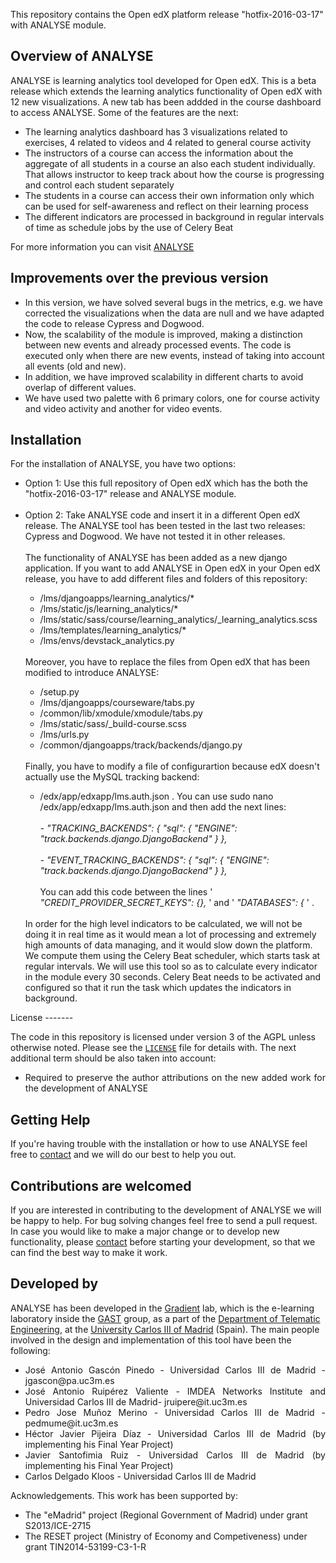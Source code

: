 This repository contains the Open edX platform release "hotfix-2016-03-17" with ANALYSE module.

Overview of ANALYSE
------------------

ANALYSE is learning analytics tool developed for Open edX. This is a beta release which extends the learning analytics functionality of Open edX with 12 new visualizations. A new tab has been addded in the course dashboard to access ANALYSE. Some of the features are the next:

<ul>
<li>The learning analytics dashboard has 3 visualizations related to exercises, 4 related to videos and 4 related to general course activity</li>
<li>The instructors of a course can access the information about the aggregate of all students in a course an also each student individually. That allows instructor to keep track about how the course is progressing and control each student separately</li>
<li>The students in a course can access their own information only which can be used for self-awareness and reflect on their learning process</li>
<li>The different indicators are processed in background in regular intervals of time as schedule jobs by the use of Celery Beat</li>
</ul>

<p>For more information you can visit <a href="http://www.it.uc3m.es/pedmume/ANALYSE/">ANALYSE</a> </p>

Improvements over the previous version
------------
- In this version, we have solved several bugs in the metrics, e.g. we have corrected the visualizations when the data are null and we have adapted the code to release Cypress and Dogwood.
- Now, the scalability of the module is improved, making a distinction between new events and already processed  events. The code is executed only when there are new  events, instead of taking into account all events (old and new). 
- In addition, we have improved scalability in different charts to avoid overlap of different values.
- We have used two palette with 6 primary colors, one for course activity and video activity and another for video events.


Installation
------------
For the installation of ANALYSE, you have two options:

<ul>
<li>Option 1: Use this full repository of Open edX which has the both the "hotfix-2016-03-17" release and ANALYSE module.</li>
<br />
<li>Option 2: Take ANALYSE code and insert it in a different Open edX release. The ANALYSE tool has been tested in the last two releases: Cypress and Dogwood. We have not tested it in other releases.</li>

<br />
The functionality of ANALYSE has been added as a new django application. If you want to add ANALYSE in Open edX in your Open edX release, you have to add different files and folders of this repository:
<ul>
<li>/lms/djangoapps/learning_analytics/*</li>
<li>/lms/static/js/learning_analytics/*</li>
<li>/lms/static/sass/course/learning_analytics/_learning_analytics.scss</li>
<li>/lms/templates/learning_analytics/*</li>
<li>/lms/envs/devstack_analytics.py</li>
</ul>
<br />
Moreover, you have to replace the files from Open edX that has been modified to introduce ANALYSE:
<ul>
<li>/setup.py</li>
<li>/lms/djangoapps/courseware/tabs.py</li>
<li>/common/lib/xmodule/xmodule/tabs.py</li>
<li>/lms/static/sass/_build-course.scss</li>
<li>/lms/urls.py</li>
<li>/common/djangoapps/track/backends/django.py</li>
</ul>
<br />
Finally, you have to modify a file of configurartion because edX doesn't actually use the MySQL tracking backend:
<ul>
<li> /edx/app/edxapp/lms.auth.json . You can use sudo nano /edx/app/edxapp/lms.auth.json and then add the next lines:<br />
<br />
<i>- "TRACKING_BACKENDS": { 
        "sql": { 
            "ENGINE": "track.backends.django.DjangoBackend" 
        } 
    }, </i>
    <br />
    <br />
    <i>
    - "EVENT_TRACKING_BACKENDS": { 
        "sql": { 
            "ENGINE": "track.backends.django.DjangoBackend" 
      } 
    },</i>
<br />
<br />
You can add this code between the lines ' <i>"CREDIT_PROVIDER_SECRET_KEYS": {}, </i>' and ' <i>"DATABASES": { </i>' . 
</li>
</ul>

<br />
In order for the high level indicators to be calculated, we will not be doing it in real time as it would mean a lot of processing and extremely high amounts of data managing, and it would slow down the platform. We compute them using the Celery Beat scheduler, which starts task at regular intervals. We will use this tool so as to calculate every indicator in the module every 30 seconds. Celery Beat needs to be activated and configured so that it run the task which updates the indicators in background.
</ul>
License
-------

The code in this repository is licensed under version 3 of the AGPL unless
otherwise noted. Please see the
[`LICENSE`](https://github.com/edx/edx-platform/blob/master/LICENSE) file
for details with. The next additional term should be also taken into account:
</br>
<ul style="text-align: justify">
<li>
Required to preserve the author attributions on the new added work for the development of ANALYSE
</li>
</ul>

Getting Help
------------

If you're having trouble with the installation or how to use ANALYSE feel free to <a href="mailto:jgascon@pa.uc3m.es">contact</a> and we will do our best to help you out.

Contributions are welcomed
-----------------

If you are interested in contributing to the development of ANALYSE we will be happy to help. For bug solving changes feel free to send a pull request. In case you would like to make a major change or to develop new functionality, please <a href="mailto:jgascon@pa.uc3m.es">contact</a> before starting your development, so that we can find the best way to make it work.


Developed by
--------------
<p> ANALYSE has been developed in the <a href="http://gradient.it.uc3m.es/">Gradient</a> lab, which is the e-learning laboratory inside the <a href="http://www.gast.it.uc3m.es/">GAST</a> group, as a part of the <a href="http://www.it.uc3m.es/vi/">Department of Telematic Engineering</a>, at the <a href="http://www.uc3m.es/">University Carlos III of Madrid</a> (Spain). The main people involved in the design and implementation of this tool have been the following: </p>
<ul style="text-align: justify" value="circle">
        <li>
        José Antonio Gascón Pinedo - Universidad Carlos III de Madrid - jgascon@pa.uc3m.es
        </li>
        <li>
        José Antonio Ruipérez Valiente - IMDEA Networks Institute and Universidad Carlos III de Madrid- jruipere@it.uc3m.es
        </li>
        <li>
        Pedro Jose Muñoz Merino - Universidad Carlos III de Madrid - pedmume@it.uc3m.es
        </li>
        <li>
        Héctor Javier Pijeira Díaz - Universidad Carlos III de Madrid (by implementing his Final Year Project)
        </li>
        <li>
        Javier Santofimia Ruiz - Universidad Carlos III de Madrid (by implementing his Final Year Project)
        </li>
        <li>
        Carlos Delgado Kloos - Universidad Carlos III de Madrid
        </li>
        </ul>
Acknowledgements. This work has been supported by:
<ul>
<li>
The "eMadrid" project (Regional Government of Madrid) under grant S2013/ICE-2715
</li>
 <li>
The RESET project (Ministry of Economy and Competiveness) under grant TIN2014-53199-C3-1-R
</li>
        </ul>
